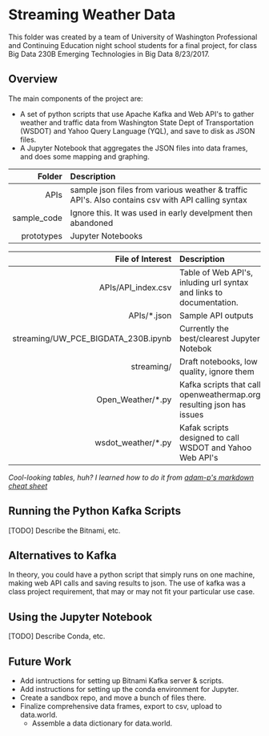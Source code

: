 # Streaming Weather Data

This folder was created by a team of University of Washington Professional and Continuing Education night school students for a final project, for class Big Data 230B Emerging Technologies in Big Data 8/23/2017.

## Overview
The main components of the project are:
- A set of python scripts that use Apache Kafka and Web API's to gather weather and traffic data from Washington State Dept of Transportation (WSDOT) and Yahoo Query Language (YQL), and save to disk as JSON files.
- A Jupyter Notebook that aggregates the JSON files into data frames, and does some mapping and graphing.

| Folder    |Description |
|----------:|:-----------|
| APIs      | sample json files from various weather & traffic API's.  Also contains csv with API calling syntax|
|sample_code| Ignore this.  It was used in early develpment then abandoned |
|prototypes | Jupyter Notebooks|

|File of Interest | Description |
|----------------:|:------------|
| APIs/API_index.csv | Table of Web API's, inluding url syntax and links to documentation. |
| APIs/\*.json       | Sample API outputs |
| streaming/UW_PCE_BIGDATA_230B.ipynb | Currently the best/clearest Jupyter Notebok |
| streaming/<other ipynb files> | Draft notebooks, low quality, ignore them |
| Open_Weather/\*.py | Kafka scripts that call openweathermap.org, resulting json has issues |
| wsdot_weather/\*.py | Kafak scripts designed to call WSDOT and Yahoo Web API's |

_Cool-looking tables, huh?  I learned how to do it from [adam-p's markdown cheat sheet](https://github.com/adam-p/markdown-here/wiki/Markdown-Cheatsheet)_

## Running the Python Kafka Scripts
[TODO] Describe the Bitnami, etc.

## Alternatives to Kafka
In theory, you could have a python script that simply runs on one machine, making web API calls and saving results to json. The use of kafka was a class project requirement, that may or may not fit your particular use case.  

## Using the Jupyter Notebook
[TODO] Describe Conda, etc.

## Future Work
- Add isntructions for setting up Bitnami Kafka server & scripts.
- Add instructions for setting up the conda environment for Jupyter.
- Create a sandbox repo, and move a bunch of files there.
- Finalize comprehensive data frames, export to csv, upload to data.world.
  - Assemble a data dictionary for data.world.

